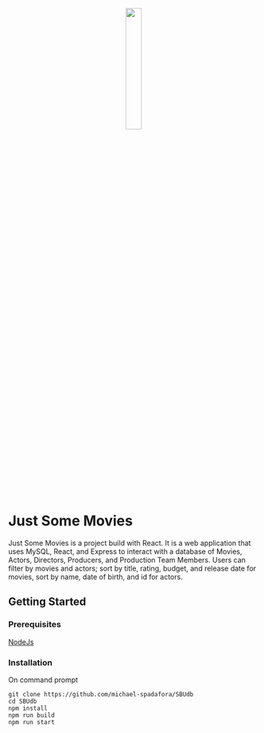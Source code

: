<p align="center"><img width=25% src="https://github.com/michael-spadafora/SBUdb/blob/master/img/jsmlogo.png"></p>

# Just Some Movies
Just Some Movies is a project build with React. It is a web application that uses MySQL, React, and Express to interact with a database of Movies, Actors, Directors, Producers, and Production Team Members. Users can filter by movies and actors; sort by title, rating, budget, and release date for movies, sort by name, date of birth, and id for actors. 
## Getting Started

### Prerequisites
[NodeJs](https://nodejs.org/en/)

### Installation
On command prompt
```
git clone https://github.com/michael-spadafora/SBUdb
cd SBUdb
npm install
npm run build
npm run start
```
